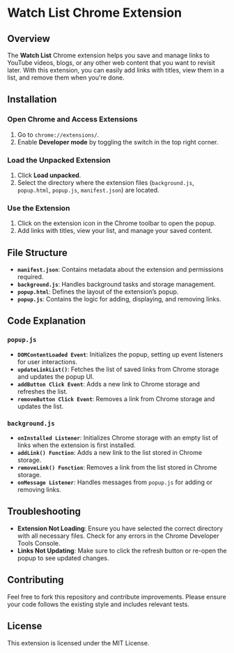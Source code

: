 # Watch List Chrome Extension

## Overview

The **Watch List** Chrome extension helps you save and manage links to YouTube videos, blogs, or any other web content that you want to revisit later. With this extension, you can easily add links with titles, view them in a list, and remove them when you're done.

## Installation

### Open Chrome and Access Extensions

1. Go to `chrome://extensions/`.
2. Enable **Developer mode** by toggling the switch in the top right corner.

### Load the Unpacked Extension

1. Click **Load unpacked**.
2. Select the directory where the extension files (`background.js`, `popup.html`, `popup.js`, `manifest.json`) are located.

### Use the Extension

1. Click on the extension icon in the Chrome toolbar to open the popup.
2. Add links with titles, view your list, and manage your saved content.

## File Structure

- **`manifest.json`**: Contains metadata about the extension and permissions required.
- **`background.js`**: Handles background tasks and storage management.
- **`popup.html`**: Defines the layout of the extension’s popup.
- **`popup.js`**: Contains the logic for adding, displaying, and removing links.

## Code Explanation

### `popup.js`

- **`DOMContentLoaded Event`**: Initializes the popup, setting up event listeners for user interactions.
- **`updateLinkList()`**: Fetches the list of saved links from Chrome storage and updates the popup UI.
- **`addButton Click Event`**: Adds a new link to Chrome storage and refreshes the list.
- **`removeButton Click Event`**: Removes a link from Chrome storage and updates the list.

### `background.js`

- **`onInstalled Listener`**: Initializes Chrome storage with an empty list of links when the extension is first installed.
- **`addLink() Function`**: Adds a new link to the list stored in Chrome storage.
- **`removeLink() Function`**: Removes a link from the list stored in Chrome storage.
- **`onMessage Listener`**: Handles messages from `popup.js` for adding or removing links.

## Troubleshooting

- **Extension Not Loading**: Ensure you have selected the correct directory with all necessary files. Check for any errors in the Chrome Developer Tools Console.
- **Links Not Updating**: Make sure to click the refresh button or re-open the popup to see updated changes.

## Contributing

Feel free to fork this repository and contribute improvements. Please ensure your code follows the existing style and includes relevant tests.

## License

This extension is licensed under the MIT License.
